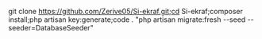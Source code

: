 git clone https://github.com/Zerive05/Si-ekraf.git;cd Si-ekraf;composer install;php artisan key:generate;code .
"php artisan migrate:fresh --seed --seeder=DatabaseSeeder"
